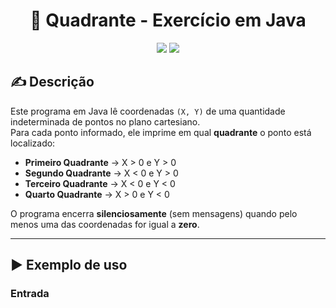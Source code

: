 <h1 align="center">🧭 Quadrante - Exercício em Java</h1>

<p align="center">
  <img src="https://img.shields.io/badge/Java-ED9B00?style=for-the-badge&logo=java&logoColor=white" />
  <img src="https://img.shields.io/badge/Exercício-Estrutura%20de%20Repetição-blueviolet?style=for-the-badge" />
</p>

## ✍️ Descrição

Este programa em Java lê coordenadas `(X, Y)` de uma quantidade indeterminada de pontos no plano cartesiano.  
Para cada ponto informado, ele imprime em qual **quadrante** o ponto está localizado:

- **Primeiro Quadrante** → X > 0 e Y > 0  
- **Segundo Quadrante** → X < 0 e Y > 0  
- **Terceiro Quadrante** → X < 0 e Y < 0  
- **Quarto Quadrante** → X > 0 e Y < 0  

O programa encerra **silenciosamente** (sem mensagens) quando pelo menos uma das coordenadas for igual a **zero**.

---

## ▶️ Exemplo de uso

### **Entrada**
